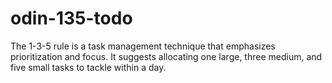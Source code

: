 # odin-135-todo
The 1-3-5 rule is a task management technique that emphasizes prioritization and focus. It suggests allocating one large, three medium, and five small tasks to tackle within a day.
